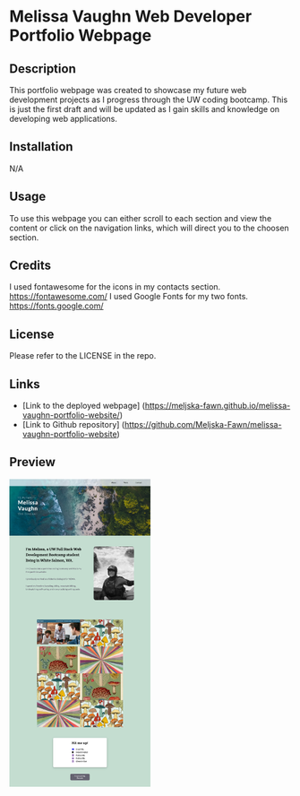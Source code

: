 # Melissa Vaughn Web Developer Portfolio Webpage

## Description

This portfolio webpage was created to showcase my future web development projects as I progress through the UW coding bootcamp. This is just the first draft and will be updated as I gain skills and knowledge on developing web applications. 

## Installation

N/A

## Usage

To use this webpage you can either scroll to each section and view the content or click on the navigation links, which will direct you to the choosen section. 

## Credits

I used fontawesome for the icons in my contacts section. https://fontawesome.com/
I used Google Fonts for my two fonts. https://fonts.google.com/

## License

Please refer to the LICENSE in the repo.

## Links

* [Link to the deployed webpage] (https://meljska-fawn.github.io/melissa-vaughn-portfolio-website/)
* [Link to Github repository] (https://github.com/Meljska-Fawn/melissa-vaughn-portfolio-website)


## Preview

<img src="./assets/images/webpage_screenshot.png" width="50%" height="50%">